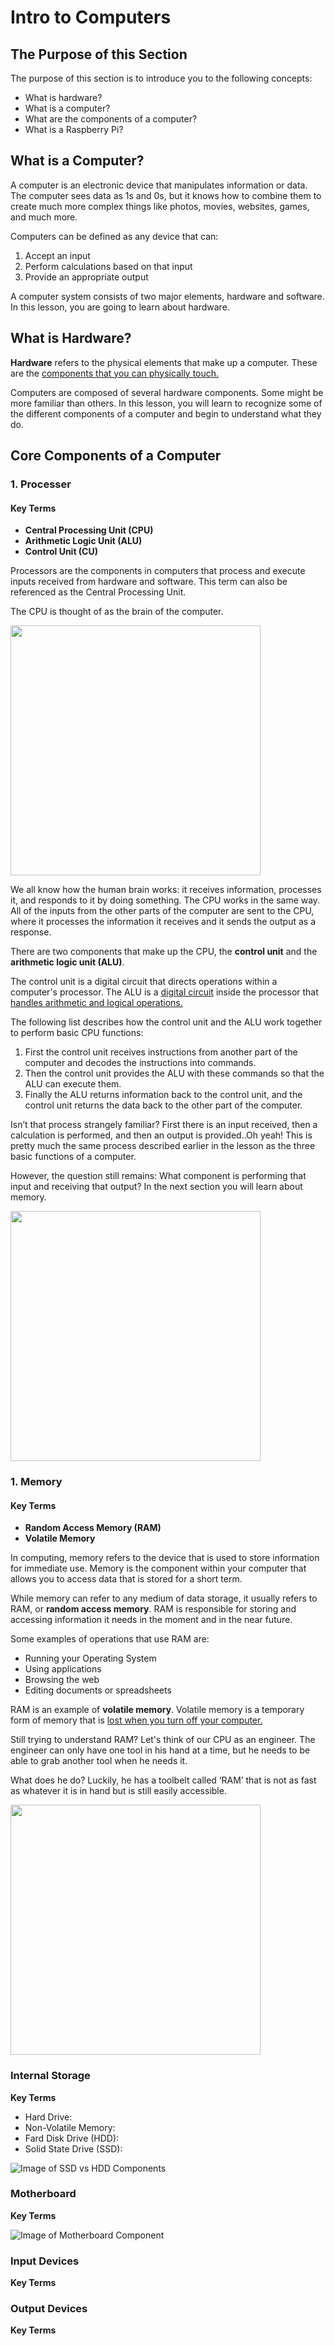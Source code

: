 <link href="style.css" rel="stylesheet"></link>

# Intro to Computers

## The Purpose of this Section
The purpose of this section is to introduce you to the following concepts:

- What is hardware?
- What is a computer?
- What are the components of a computer?
- What is a Raspberry Pi?

## What is a Computer?

A computer is an electronic device that manipulates information or data. The computer sees data as 1s and 0s, but it knows how to combine them to create much more complex things like photos, movies, websites, games, and much more.

Computers can be defined as any device that can:

1. Accept an input
2. Perform calculations based on that input
3. Provide an appropriate output

A computer system consists of two major elements, hardware and software. In this lesson, you are going to learn about hardware.

## What is Hardware?

**Hardware** refers to the physical elements that make up a computer. These are the <ins>components that you can physically touch.</ins>

Computers are composed of several hardware components. Some might be more familiar than others. In this lesson, you will learn to recognize some of the different components of a computer and begin to understand what they do.


## Core Components of a Computer

### 1. Processer

#### Key Terms
- **Central Processing Unit (CPU)**
- **Arithmetic Logic Unit (ALU)**
- **Control Unit (CU)**

Processors are the components in computers that process and execute inputs received from hardware and software. This term can also be referenced as the Central Processing Unit. 

The CPU is thought of as the brain of the computer. 

<div class="mdImage">
    <img src="./images/cpu_brain.jpg" width="400" height="auto" />
</div>

We all know how the human brain works: it receives information, processes it, and responds to it by doing something. The CPU works in the same way. All of the inputs from the other parts of the computer are sent to the CPU, where it processes the information it receives and it sends the output as a response.

There are two components that make up the CPU, the **control unit** and the **arithmetic logic unit (ALU)**. 

The control unit is a digital circuit that directs operations within a computer's processor. The ALU is a <ins>digital circuit</ins> inside the processor that <ins>handles arithmetic and logical operations.</ins>

The following list describes how the control unit and the ALU work together to perform basic CPU functions:
1. First the control unit receives instructions from another part of the computer and decodes the instructions into commands. 
2. Then the control unit provides the ALU with these commands so that the ALU can execute them.
3. Finally the ALU returns information back to the control unit, and the control unit returns the data back to the other part of the computer.

Isn’t that process strangely familiar? First there is an input received, then a calculation is performed, and then an output is provided..Oh yeah! This is pretty much the same process described earlier in the lesson as the three basic functions of a computer. 

However, the question still remains: What component is performing that input and receiving that output? In the next section you will learn about memory.

<div class="mdImage">
    <img src="./images/CPU-image.jpg" width="400" height="auto" />
</div>

### 1. Memory

#### Key Terms
- **Random Access Memory (RAM)**
- **Volatile Memory**

In computing, memory refers to the device that is used to store information for immediate use. Memory is the component within your computer that allows you to access data that is stored for a short term. 

While memory can refer to any medium of data storage, it usually refers to RAM, or **random access memory**. RAM is responsible for storing and accessing information it needs in the moment and in the near future. 

Some examples of operations that use RAM are:    
- Running your Operating System
- Using applications
- Browsing the web
- Editing documents or spreadsheets 

RAM is an example of **volatile memory**. Volatile memory is a temporary form of memory that is <ins>lost when you turn off your computer.</ins>

<div>
Still trying to understand RAM? Let's think of our CPU as an engineer. The engineer can only have one tool in his hand at a time, but he needs to be able to grab another tool when he needs it. 

What does he do? Luckily, he has a toolbelt called ‘RAM’ that is not as fast as whatever it is in hand but is still easily accessible.
</div>
<span class="mdImage">
    <img src="./images/toolbelt.jpg" width="400" height="auto" />
</span>


### Internal Storage
**Key Terms**
- Hard Drive: <!-- Insert Definition Here -->
- Non-Volatile Memory: <!-- Insert Definition Here -->
- Fard Disk Drive (HDD): <!-- Insert Definition Here -->
- Solid State Drive (SSD): <!-- Insert Definition Here -->

![Image of SSD vs HDD Components](./images/ssd-vs-hdd-image.jpg)

### Motherboard
**Key Terms**

![Image of Motherboard Component](./images/motherboard-image.jpg)

### Input Devices
**Key Terms**

<!-- Insert Image Here -->

### Output Devices
**Key Terms**
<!-- Insert Image Here -->
